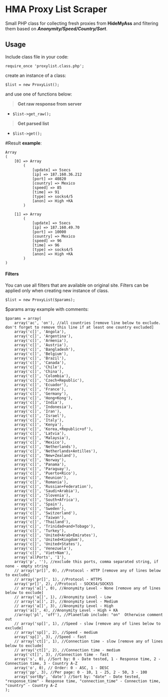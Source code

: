 **HMA** Proxy List Scraper
===================
Small PHP class for collecting fresh proxies from **HideMyAss** and filtering them based on ***Anonymity/Speed/Country/Sort***.

Usage
-------------

Include class file in your code:

``require_once 'proxylist.class.php';``

create an instance of a class:

``$list = new ProxyList();``

and use one of functions below:

> **Get raw response from server**

- ``$list->get_raw();``
 
> **Get parsed list**
 
- ``$list->get();``

#Result **example**:

    Array
    (
        [0] => Array
            (
                [update] => 5secs
                [ip] => 187.160.36.212
                [port] => 40820
                [country] => Mexico
                [speed] => 85
                [time] => 91
                [type] => socks4/5
                [anon] => High +KA
            )

        [1] => Array
            (
                [update] => 5secs
                [ip] => 187.160.49.70
                [port] => 10000
                [country] => Mexico
                [speed] => 96
                [time] => 96
                [type] => socks4/5
                [anon] => High +KA
            )
    )
  

#### Filters

You can use all filters that are available on original site. Filters can be applied only when creating new instance of class.

``$list = new ProxyList($params);``

$params array example with comments:

    $params = array(
        array('ac', 'on'), //all countries [remove line below to exclude. don't forget to remove this line if at least one country excluded]
        array('c[]', 'Angola'),
        array('c[]', 'Argentina'),
        array('c[]', 'Armenia'),
        array('c[]', 'Austria'),
        array('c[]', 'Bangladesh'),
        array('c[]', 'Belgium'),
        array('c[]', 'Brazil'),
        array('c[]', 'Canada'),
        array('c[]', 'Chile'),
        array('c[]', 'China'),
        array('c[]', 'Colombia'),
        array('c[]', 'Czech+Republic'),
        array('c[]', 'Ecuador'),
        array('c[]', 'France'),
        array('c[]', 'Germany'),
        array('c[]', 'Hong+Kong'),
        array('c[]', 'India'),
        array('c[]', 'Indonesia'),
        array('c[]', 'Iran'),
        array('c[]', 'Israel'),
        array('c[]', 'Italy'),
        array('c[]', 'Kenya'),
        array('c[]', 'Korea,+Republic+of'),
        array('c[]', 'Latvia'),
        array('c[]', 'Malaysia'),
        array('c[]', 'Mexico'),
        array('c[]', 'Netherlands'),
        array('c[]', 'Netherlands+Antilles'),
        array('c[]', 'New+Zealand'),
        array('c[]', 'Norway'),
        array('c[]', 'Panama'),
        array('c[]', 'Paraguay'),
        array('c[]', 'Puerto+Rico'),
        array('c[]', 'Reunion'),
        array('c[]', 'Romania'),
        array('c[]', 'Russian+Federation'),
        array('c[]', 'Saudi+Arabia'),
        array('c[]', 'Slovenia'),
        array('c[]', 'South+Africa'),
        array('c[]', 'Spain'),
        array('c[]', 'Sweden'),
        array('c[]', 'Switzerland'),
        array('c[]', 'Taiwan'),
        array('c[]', 'Thailand'),
        array('c[]', 'Trinidad+and+Tobago'),
        array('c[]', 'Turkey'),
        array('c[]', 'United+Arab+Emirates'),
        array('c[]', 'United+Kingdom'),
        array('c[]', 'United+States'),
        array('c[]', 'Venezuela'),
        array('c[]', 'Viet+Nam'),
        array('allPorts', '1'),
        array('p', ''), //exclude this ports, comma separated string, if none - empty string
        // array('pr[]', 0), //Protocol - HTTP [remove any of lines below to exclude]
        // array('pr[]', 1), //Protocol - HTTPS
        array('pr[]', 2), //Protocol - SOCKS4/SOCKS5
        // array('a[]', 0), //Anonymity Level - None [remove any of lines below to exclude]
        // array('a[]', 1), //Anonymity Level - Low
        // array('a[]', 2), //Anonymity Level - Medium
        // array('a[]', 3), //Anonymity Level - High
        array('a[]', 4), //Anonymity Level - High + KA
        //array('pl', 'off'), //Planetlab include: "on"  Otherwise comment out
        // array('sp[]', 1), //Speed - slow [remove any of lines below to exclude]
        // array('sp[]', 2), //Speed - medium
        array('sp[]', 3), //Speed - fast
        // array('ct[]', 1), //Connection time - slow [remove any of lines below to exclude]
        // array('ct[]', 2), //Connection time - medium
        array('ct[]', 3), //Connection time - fast
        array('s', 0), //Sort by: 0 - Date tested, 1 - Response time, 2 - Connection time, 3 - Country A-Z
        array('o', 0), // Order: 0 - ASC, 1 - DESC
        array('pp', 3), //Per page: 0 - 10, 1 - 25, 2 - 50, 3 - 100
        array('sortBy', 'date') //Sort by: "date" - Date tested, "response_time" - Response time, "connection_time" - Connection time, "country" - Country A-Z
    );
